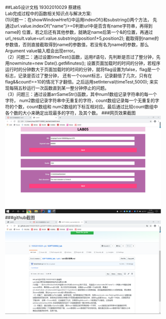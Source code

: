 ##Lab5设计文档
19302010029 蔡建栋<br>
Lab完成过程中的函数相关知识点与解决方案:<br>
(1)问题一：在showWindowHref()中运用indexOf()和substring()两个方法，
先通过url.value.indexOf("name")>=0判断url中是否含有name字符串，再得到name的
位置，若之后还有其他参数，就确定name后第一个&的位置，再通过url_result.value=url.value.substring(position1+5,position2);
截取得到name的参数值，否则直接截取得到name的参数值，若没有名为name的参数，那么Argument value输入框会出现error。<br>
（2）问题二：通过设置timeTest()函数，运用if语句，先判断是否过了整分钟，先用nowminute=new Date().getMinutes();
设置页面加载时的时间的分钟，若程序运行时的分钟数大于页面加载时的时间的分钟，就将flag设置为false，flag是一个标志，记录是否过了整分钟，
还有一个count标志，记录翻倍了几次，只有在flag&&count!==10的情况下才翻倍。之后运用setInterval(timeTest,5000);
来实现每隔五秒运行一次函数直到某一整分钟停止的问题。<br>
（3）问题三：通过设置arrSameStr()函数，其中num1数组记录字符串的每一个字符，
num2数组记录字符串中无重复的字符，count数组记录每一个无重复的字符的个数，count数组和
num2数组的下标互相对应。最后通过比较count数组中各个数的大小来确定出现最多的字符，及其个数。
###网页效果截图
![](images/截图.PNG)
###github截图
![](images/设计文档截图.PNG)
